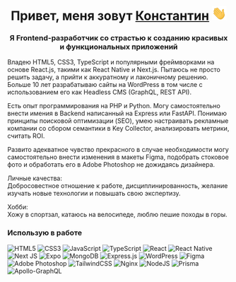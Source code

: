 <h1 align="center">Привет, меня зовут <a href="https://seomix.ru/" target="_blank">Константин</a> 
<img src="https://github.com/altwebga/altwebga/raw/main/img/Hi.gif" height="32"/></h1>
<h3 align="center">Я Frontend-разработчик со страстью к созданию красивых и функциональных приложений</h3> 

Владею HTML5, CSS3, TypeScript и популярными фреймворками на основе React.js, такими как React Native и Next.js. Пытаюсь не просто решить задачу, а прийти к аккуратному и лаконичному решению. Больше 10 лет разрабатываю сайты на WordPress в том числе c использованием его как Headless CMS (GraphQL, REST API).

Есть опыт программирования на PHP и Python. Могу самостоятельно внести имения в Backend написанный на Express или FastAPI.
Понимаю принципы поисковой оптимизации (SEO), умею настраивать рекламные компании со сбором семантики в Key Collector, анализировать метрики, считать ROI.

Развито адекватное чувство прекрасного в случае необходимости могу самостоятельно внести изменения в макеты Figma, подобрать стоковое фото и обработать его в Adobe Photoshop не дожидаясь дизайнера.

Личные качества:  
Добросовестное отношение к работе, дисциплинированность, желание изучать новые технологии и повышать свою экспертизу.

Хобби:  
Хожу в спортзал, катаюсь на велосипеде, люблю пешие походы в горы.

### Использую в работе
![HTML5](https://img.shields.io/badge/html5-%23E34F26.svg?style=for-the-badge&logo=html5&logoColor=white)
![CSS3](https://img.shields.io/badge/css3-%231572B6.svg?style=for-the-badge&logo=css3&logoColor=white)
![JavaScript](https://img.shields.io/badge/javascript-%23323330.svg?style=for-the-badge&logo=javascript&logoColor=%23F7DF1E)
![TypeScript](https://img.shields.io/badge/typescript-%23007ACC.svg?style=for-the-badge&logo=typescript&logoColor=white)
![React](https://img.shields.io/badge/react-%2320232a.svg?style=for-the-badge&logo=react&logoColor=%2361DAFB)
![React Native](https://img.shields.io/badge/react_native-%2320232a.svg?style=for-the-badge&logo=react&logoColor=%2361DAFB)
![Next JS](https://img.shields.io/badge/Next-black?style=for-the-badge&logo=next.js&logoColor=white)
![Expo](https://img.shields.io/badge/expo-1C1E24?style=for-the-badge&logo=expo&logoColor=#D04A37)
![MongoDB](https://img.shields.io/badge/MongoDB-%234ea94b.svg?style=for-the-badge&logo=mongodb&logoColor=white)
![Express.js](https://img.shields.io/badge/express.js-%23404d59.svg?style=for-the-badge&logo=express&logoColor=%2361DAFB)
![WordPress](https://img.shields.io/badge/WordPress-%23117AC9.svg?style=for-the-badge&logo=WordPress&logoColor=white)
![Figma](https://img.shields.io/badge/figma-%23F24E1E.svg?style=for-the-badge&logo=figma&logoColor=white)
![Adobe Photoshop](https://img.shields.io/badge/adobe%20photoshop-%2331A8FF.svg?style=for-the-badge&logo=adobe%20photoshop&logoColor=white)
![TailwindCSS](https://img.shields.io/badge/tailwindcss-%2338B2AC.svg?style=for-the-badge&logo=tailwind-css&logoColor=white)
![Nginx](https://img.shields.io/badge/nginx-%23009639.svg?style=for-the-badge&logo=nginx&logoColor=white)
![NodeJS](https://img.shields.io/badge/node.js-6DA55F?style=for-the-badge&logo=node.js&logoColor=white)
![Prisma](https://img.shields.io/badge/Prisma-3982CE?style=for-the-badge&logo=Prisma&logoColor=white)
![Apollo-GraphQL](https://img.shields.io/badge/-ApolloGraphQL-311C87?style=for-the-badge&logo=apollo-graphql)
